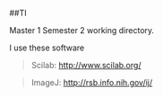 ##TI

Master 1 Semester 2 working directory.

I use these software 
>Scilab: http://www.scilab.org/

>ImageJ: http://rsb.info.nih.gov/ij/